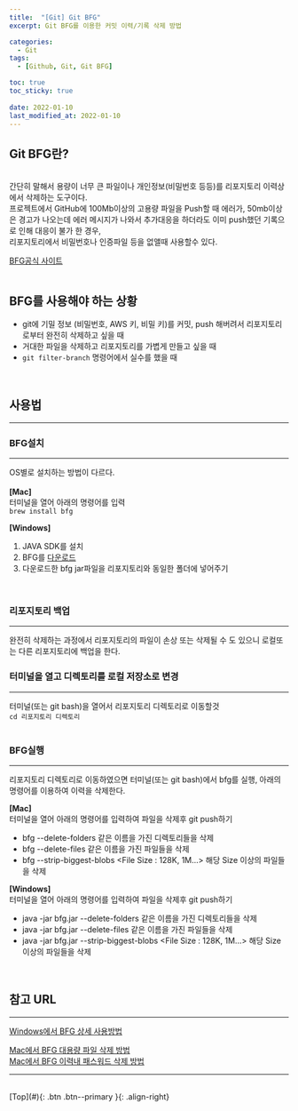 ```yaml
---
title:  "[Git] Git BFG"
excerpt: Git BFG를 이용한 커밋 이력/기록 삭제 방법

categories:
  - Git
tags:
  - [Github, Git, Git BFG]

toc: true
toc_sticky: true
 
date: 2022-01-10
last_modified_at: 2022-01-10
---
```



## Git BFG란?
<br>
간단히 말해서 용량이 너무 큰 파일이나 개인정보(비밀번호 등등)를 리포지토리 이력상에서 삭제하는 도구이다.
<br>
프로젝트에서 GitHub에 100Mb이상의 고용량 파일을 Push할 때 에러가, 50mb이상은 경고가 나오는데 에러 메시지가 나와서 추가대응을 하더라도 이미 push했던 기록으로 인해 대응이 불가 한 경우,<br> 
리포지토리에서 비밀번호나 인증파일 등을 없앨때 사용할수 있다. 
<br>

[BFG공식 사이트](https://rtyley.github.io/bfg-repo-cleaner/)
<br><br>

## BFG를 사용해야 하는 상황

- git에 기밀 정보 (비밀번호, AWS 키, 비밀 키)를 커밋, push 해버려서 리포지토리로부터 완전히 삭제하고 싶을 때 <br>
- 거대한 파일을 삭제하고 리포지토리를 가볍게 만들고 싶을 때 <br>
-  `git filter-branch` 명령어에서 실수를 했을 때 <br>
<br>

## 사용법 
---
### BFG설치 
---
OS별로 설치하는 방법이 다르다. <br> <br>
**[Mac]**  <br>
터미널을 열어 아래의 명령어를 입력 <br>
`brew install bfg`

**[Windows]**
1. JAVA SDK를 설치
2. BFG를 [다운로드](https://rtyley.github.io/bfg-repo-cleaner/#usage)
3. 다운로드한 bfg jar파일을 리포지토리와 동일한 폴더에 넣어주기

<br>

### 리포지토리 백업 <br>
---
완전히 삭제하는 과정에서 리포지토리의 파일이 손상 또는 삭제될 수 도 있으니 로컬또는 다른 리포지토리에 백업을 한다.
<br>

### 터미널을 열고 디렉토리를 로컬 저장소로 변경 <br>
---
터미널(또는 git bash)을 열어서 리포지토리 디렉토리로 이동할것 <br>
`cd 리포지토리 디렉토리` <br>
<br>

### BFG실행
---
리포지토리 디렉토리로 이동하였으면 터미널(또는 git bash)에서 bfg를 실행, 아래의 명령어를 이용하여 이력을 삭제한다. 
<br>

**[Mac]** <br>
터미널을 열어 아래의 명령어를 입력하여 파일을 삭제후 git push하기 <br>
  
* bfg --delete-folders <Directory Name> 같은 이름을 가진 디렉토리들을 삭제 <br>
* bfg --delete-files <File Name> 같은 이름을 가진 파일들을 삭제 <br>
* bfg --strip-biggest-blobs <File Size : 128K, 1M...> 해당 Size 이상의 파일들을 삭제 <br>

**[Windows]** <br>
터미널을 열어 아래의 명령어를 입력하여 파일을 삭제후 git push하기 <br>
  
* java -jar bfg.jar --delete-folders <Directory Name> 같은 이름을 가진 디렉토리들을 삭제 <br>
* java -jar bfg.jar --delete-files <File Name> 같은 이름을 가진 파일들을 삭제 <br>
* java -jar bfg.jar --strip-biggest-blobs <File Size : 128K, 1M...> 해당 Size 이상의 파일들을 삭제 <br>
<br>

## 참고 URL
---

[Windows에서 BFG 상세 사용방법](https://medium.com/@vs28031996/remove-git-history-with-bfg-repo-cleaner-866808826eea) <br>


[Mac에서 BFG 대용량 파일 삭제 방법](https://qiita.com/aosho235/items/f944c0148a6fbe711a5a) <br>
[Mac에서 BFG 이력내 패스워드 삭제 방법](https://qiita.com/jnchito/items/64ffb76a9c645323f43c) <br>


---
<br>
[Top](#){: .btn .btn--primary }{: .align-right}